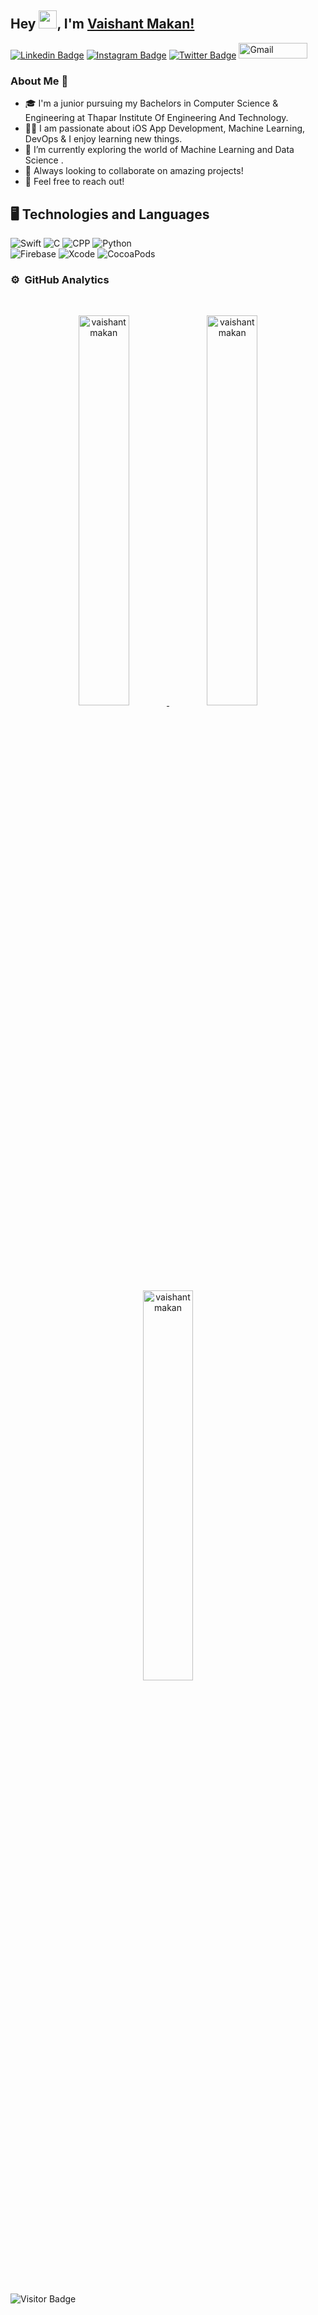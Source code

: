 ## Hey <img src="https://github.com/TheDudeThatCode/TheDudeThatCode/blob/master/Assets/Hi.gif" width="29px">,  I'm [Vaishant Makan!](https://VaishantMakan.github.io)

[![Linkedin Badge](https://img.shields.io/badge/-vaishantmakan-blue?style=plastic-square&logo=Linkedin&logoColor=white&link=https://www.linkedin.com/in/vaishantmakan/)](https://www.linkedin.com/in/vaishantmakan/)
[![Instagram Badge](https://img.shields.io/badge/-vaishantmakan-purple?style=plastic-square&logo=instagram&logoColor=white&link=https://www.instagram.com/vaishant_makan_/)](https://www.instagram.com/vaishant_makan_/)
[![Twitter Badge](https://img.shields.io/badge/-vaishantmakan-black?style=plastic-square&logo=twitter&logoColor=blue&link=https://twitter.com/VaishantMakan)](https://twitter.com/VaishantMakan)
<a href="mailto:avishrants@gmail.com"><img alt="Gmail" src="https://img.shields.io/badge/Gmail-D14836?style=for-the-badge&logo=gmail&logoColor=white" height="25" width="110" /></a>

### About Me 🚀
- 🎓  I'm a junior pursuing my Bachelors in Computer Science & Engineering at Thapar Institute Of Engineering And Technology. 
- 👨‍💻  I am passionate about iOS App Development, Machine Learning, DevOps & I enjoy learning new things. 
- 🌱  I’m currently exploring the world of Machine Learning and Data Science .
- 👯  Always looking to collaborate on amazing projects! 
- 💬  Feel free to reach out!

## 🖥 Technologies and Languages

![Swift](https://img.shields.io/badge/-Swift-black?style=plastic&logo=swift) 
![C](https://img.shields.io/badge/-C-black?style=plastic&logo=C) 
![CPP](https://img.shields.io/badge/-C++-black?style=plastic&logo=C) 
![Python](https://img.shields.io/badge/-Python-black?style=plastic&logo=Python)\
![Firebase](https://img.shields.io/badge/-Firebase-black?style=plastic&logo=firebase)
![Xcode](https://img.shields.io/badge/-Xcode-black?style=plastic&logo=xcode) 
![CocoaPods](https://img.shields.io/badge/-Cocoapods-black?style=plastic&logo=Cocoapods)

<!-- ![Github Stats](https://github-readme-stats.vercel.app/api?username=VaishantMakan&theme=dark&count_private=true&show_icons=true&include_all_commits=true)
![Top Langs](https://github-readme-stats.vercel.app/api/top-langs/?username=VaishantMakan&theme=dark&hide=TeX&layout=compact)
 -->
 
 ### ⚙️ &nbsp;GitHub Analytics
<br>
<a href="https://github.com/avishrantssh">
  <p align="center">
    <img src="https://github-readme-stats.vercel.app/api?username=vaishantmakan&show_icons=true&theme=dark" alt="vaishantmakan" style="width:40%;"/>
    <img src="https://github-readme-streak-stats.herokuapp.com/?user=vaishantmakan&layout=compact&theme=dark" alt="vaishantmakan" style="width:40%;"/>
    <img src="https://github-readme-stats.vercel.app/api/top-langs/?username=VaishantMakan&theme=dark&hide=TeX&layout=compact" alt="vaishantmakan" style="width:40%;"/>
  </p>  
</a>
<br>

![Visitor Badge](https://visitor-badge.laobi.icu/badge?page_id=VaishantMakan)

<!--
**VaishantMakan/VaishantMakan** is a ✨ _special_ ✨ repository because its `README.md` (this file) appears on your GitHub profile.

Here are some ideas to get you started:

- 🔭 I’m currently working on ...
- 🌱 I’m currently learning ...
- 👯 I’m looking to collaborate on ...
- 🤔 I’m looking for help with ...
- 💬 Ask me about ...
- 📫 How to reach me: ...
- 😄 Pronouns: ...
- ⚡ Fun fact: ...
-->
